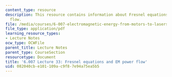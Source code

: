 ```yaml
---
content_type: resource
description: This resource contains information about Fresnel equations and EM power
  flow.
file: /media/courses/6-007-electromagnetic-energy-from-motors-to-lasers-spring-2011/082040cbe101109ac9f87e94a75ea5b5_MIT6_007S11_lec33.pdf
file_type: application/pdf
learning_resource_types:
- Lecture Notes
ocw_type: OCWFile
parent_title: Lecture Notes
parent_type: CourseSection
resourcetype: Document
title: '6.007 Lecture 33: Fresnel equations and EM power flow'
uid: 082040cb-e101-109a-c9f8-7e94a75ea5b5
---
```

